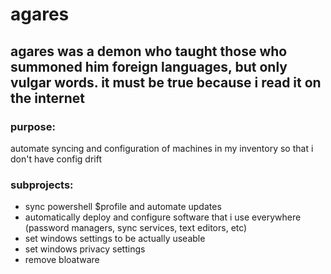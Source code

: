 # agares
## agares was a demon who taught those who summoned him foreign languages, but only vulgar words. it must be true because i read it on the internet

### purpose:
automate syncing and configuration of machines in my inventory so that i don't have config drift

### subprojects:
* sync powershell $profile and automate updates 
* automatically deploy and configure software that i use everywhere (password managers, sync services, text editors, etc)
* set windows settings to be actually useable
* set windows privacy settings
* remove bloatware